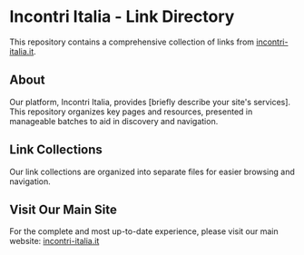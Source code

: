 # Incontri Italia - Link Directory

This repository contains a comprehensive collection of links from [incontri-italia.it](https://www.incontri-italia.it).

## About

Our platform, Incontri Italia, provides [briefly describe your site's services]. This repository organizes key pages and resources, presented in manageable batches to aid in discovery and navigation.

## Link Collections

Our link collections are organized into separate files for easier browsing and navigation.

## Visit Our Main Site

For the complete and most up-to-date experience, please visit our main website: [incontri-italia.it](https://www.incontri-italia.it) 